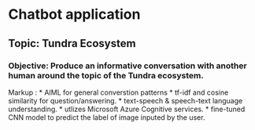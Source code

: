# Chatbot application
## Topic: Tundra Ecosystem 
### Objective: Produce an informative conversation with another human around the topic of the Tundra ecosystem.
 Markup : * AIML for general converstion patterns
          * tf-idf and cosine similarity for question/answering.
          * text-speech & speech-text language understanding.
          * utlizes Microsoft Azure Cognitive services.
          * fine-tuned CNN model to predict the label of image inputed by the user.
          
